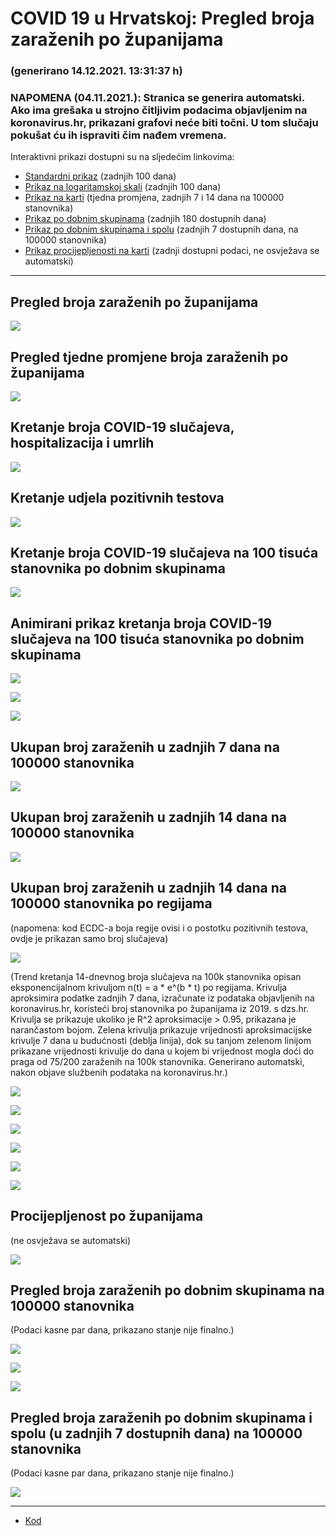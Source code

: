 # COVID 19 u Hrvatskoj: Pregled broja zaraženih po županijama

### (generirano 14.12.2021. 13:31:37 h)

### NAPOMENA (04.11.2021.): Stranica se generira automatski. Ako ima grešaka u strojno čitljivim podacima objavljenim na koronavirus.hr, prikazani grafovi neće biti točni. U tom slučaju pokušat ću ih ispraviti čim nađem vremena.

Interaktivni prikazi dostupni su na sljedećim linkovima:

- [Standardni prikaz](html/index.html) (zadnjih 100 dana)
- [Prikaz na logaritamskoj skali](html/index_log.html) (zadnjih 100 dana)
- [Prikaz na karti](html/index_map.html) (tjedna promjena, zadnjih 7 i 14 dana na 100000 stanovnika)
- [Prikaz po dobnim skupinama](html/index_per_age.html) (zadnjih 180 dostupnih dana)
- [Prikaz po dobnim skupinama i spolu](html/index_pyramid.html) (zadnjih 7 dostupnih dana, na 100000 stanovnika)
- [Prikaz procijepljenosti na karti](html/index_vaccination.html) (zadnji dostupni podaci, ne osvježava se automatski)

-----

## Pregled broja zaraženih po županijama

![](img/2021_12_13_line_plots.png)

## Pregled tjedne promjene broja zaraženih po županijama

![](img/2021_12_13_map.png)

## Kretanje broja COVID-19 slučajeva, hospitalizacija i umrlih

![](img/2021_12_13_cases_hospitalisations_deaths.png)

## Kretanje udjela pozitivnih testova

![](img/2021_12_13_percentage_positive_tests.png)

## Kretanje broja COVID-19 slučajeva na 100 tisuća stanovnika po dobnim skupinama

![](img/2021_12_13_cases_per_age_group_lines.png)

## Animirani prikaz kretanja broja COVID-19 slučajeva na 100 tisuća stanovnika po dobnim skupinama

![](img/2021_12_13anim_aug_1200.gif)

![](img/anim_cases_2021_12_13_vs_2020.gif)

![](img/2021_12_13all_counties_dots.png)

## Ukupan broj zaraženih u zadnjih 7 dana na 100000 stanovnika

![](img/2021_12_13_map_7_day_per_100k.png)

## Ukupan broj zaraženih u zadnjih 14 dana na 100000 stanovnika

![](img/2021_12_13_map_14_day_per_100k.png)

## Ukupan broj zaraženih u zadnjih 14 dana na 100000 stanovnika po regijama

(napomena: kod ECDC-a boja regije ovisi i o postotku pozitivnih testova, ovdje je prikazan samo broj slučajeva)

![](img/2021_12_13_map_14_day_per_100k_region.png)

(Trend kretanja 14-dnevnog broja slučajeva na 100k stanovnika opisan eksponencijalnom krivuljom n(t) = a * e^(b * t) po regijama. Krivulja aproksimira podatke zadnjih 7 dana, izračunate iz podataka objavljenih na koronavirus.hr, koristeći broj stanovnika po županijama iz 2019. s dzs.hr. Krivulja se prikazuje ukoliko je R^2 aproksimacije > 0.95, prikazana je narančastom bojom. Zelena krivulja prikazuje vrijednosti aproksimacijske krivulje 7 dana u budućnosti (deblja linija), dok su tanjom zelenom linijom prikazane vrijednosti krivulje do dana u kojem bi vrijednost mogla doći do praga od 75/200 zaraženih na 100k stanovnika. Generirano automatski, nakon objave službenih podataka na koronavirus.hr.)

![](img/2021_12_13_current_Jadranska_Hrvatska.png)

![](img/2021_12_13_current_Panonska_Hrvatska.png)

![](img/2021_12_13_current_Grad_Zagreb.png)

![](img/2021_12_13_current_Sjeverna_Hrvatska.png)

![](img/2021_12_13_current_Republika_Hrvatska.png)

![](img/2021_12_13_cases_hospitalisations_deaths_Republika_Hrvatska.png)

## Procijepljenost po županijama

(ne osvježava se automatski)

![](img/2021_12_13_vaccination.png)

## Pregled broja zaraženih po dobnim skupinama na 100000 stanovnika

(Podaci kasne par dana, prikazano stanje nije finalno.)

![](img/2021_12_13_per_age_group.png)

![](img/2021_12_13_per_age_group_all_0.png)

![](img/2021_12_13_per_age_group_all_1.png)

## Pregled broja zaraženih po dobnim skupinama i spolu (u zadnjih 7 dostupnih dana) na 100000 stanovnika

(Podaci kasne par dana, prikazano stanje nije finalno.)

![](img/2021_12_13_pyramid.png)

-----

- [Kod](https://github.com/ppalasek/covid_plots_croatia)

